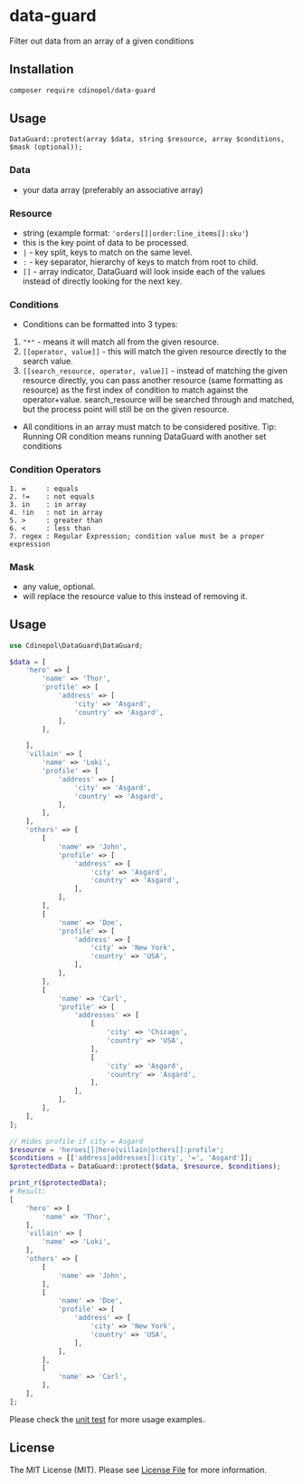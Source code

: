 # data-guard
Filter out data from an array of a given conditions

## Installation
```sh
composer require cdinopol/data-guard
```

## Usage
```
DataGuard::protect(array $data, string $resource, array $conditions, $mask (optional));
```

### Data
- your data array (preferably an associative array)

### Resource
- string (example format: `'orders[]|order:line_items[]:sku'`)
- this is the key point of data to be processed.
- `|` - key split, keys to match on the same level.
- `:` - key separator, hierarchy of keys to match from root to child.
- `[]` - array indicator, DataGuard will look inside each of the values instead of directly looking for the next key.

### Conditions
- Conditions can be formatted into 3 types:
1. `"*"` - means it will match all from the given resource.
2. `[[operator, value]]` - this will match the given resource directly to the search value.
3. `[[search_resource, operator, value]]` - instead of matching the given resource directly, you can pass another resource (same formatting as resource) as the first index of condition to match against the operator+value. search_resource will be searched through and matched, but the process point will still be on the given resource.
- All conditions in an array must match to be considered positive. Tip: Running OR condition means running DataGuard with another set conditions

### Condition Operators
```
1. =     : equals
2. !=    : not equals
3. in    : in array
4. !in   : not in array
5. >     : greater than
6. <     : less than
7. regex : Regular Expression; condition value must be a proper expression
```

### Mask
- any value, optional.
- will replace the resource value to this instead of removing it.

## Usage
```php
use Cdinopol\DataGuard\DataGuard;

$data = [
    'hero' => [
        'name' => 'Thor',
        'profile' => [
            'address' => [
                'city' => 'Asgard',
                'country' => 'Asgard',
            ],
        ],

    ],
    'villain' => [
        'name' => 'Loki',
        'profile' => [
            'address' => [
                'city' => 'Asgard',
                'country' => 'Asgard',
            ],
        ],
    ],
    'others' => [
        [
            'name' => 'John',
            'profile' => [
                'address' => [
                    'city' => 'Asgard',
                    'country' => 'Asgard',
                ],
            ],
        ],
        [
            'name' => 'Doe',
            'profile' => [
                'address' => [
                    'city' => 'New York',
                    'country' => 'USA',
                ],
            ],
        ],
        [
            'name' => 'Carl',
            'profile' => [
                'addresses' => [
                    [
                        'city' => 'Chicago',
                        'country' => 'USA',
                    ],
                    [
                        'city' => 'Asgard',
                        'country' => 'Asgard',
                    ],
                ],
            ],
        ],
    ],
];

// Hides profile if city = Asgard
$resource = 'heroes[]|hero|villain|others[]:profile';
$conditions = [['address|addresses[]:city', '=', 'Asgard']];
$protectedData = DataGuard::protect($data, $resource, $conditions);

print_r($protectedData);
# Result:
[
    'hero' => [
        'name' => 'Thor',
    ],
    'villain' => [
        'name' => 'Loki',
    ],
    'others' => [
        [
            'name' => 'John',
        ],
        [
            'name' => 'Doe',
            'profile' => [
                'address' => [
                    'city' => 'New York',
                    'country' => 'USA',
                ],
            ],
        ],
        [
            'name' => 'Carl',
        ],
    ],
];
```

Please check the [unit test](tests/DataGuardTest.php) for more usage examples.

## License
The MIT License (MIT). Please see [License File](LICENSE) for more information.